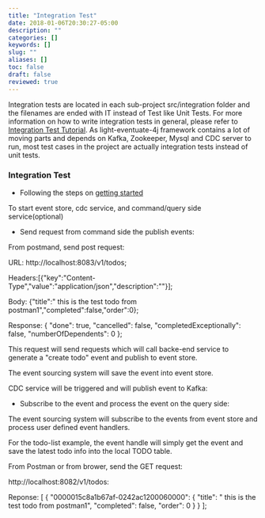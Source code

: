 ```yaml
---
title: "Integration Test"
date: 2018-01-06T20:30:27-05:00
description: ""
categories: []
keywords: []
slug: ""
aliases: []
toc: false
draft: false
reviewed: true
---
```



Integration tests are located in each sub-project src/integration folder and the filenames are ended with IT
instead of Test like Unit Tests. For more information on how to write integration tests in general, please 
refer to [Integration Test Tutorial][]. As light-eventuate-4j framework contains a lot of moving parts and 
depends on Kafka, Zookeeper, Mysql and CDC server to run, most test cases in the project are actually integration tests instead of unit tests. 

### Integration Test

*  Following the steps on [getting started][]

  To start event store, cdc service, and command/query side service(optional)

*  Send request from command side the publish events:

 From postmand, send post request:

   URL: http://localhost:8083/v1/todos;

   Headers:[{"key":"Content-Type","value":"application/json","description":""}];

   Body: {"title":" this is the test todo from postman1","completed":false,"order":0};


   Response:
{
  "done": true,
  "cancelled": false,
  "completedExceptionally": false,
  "numberOfDependents": 0
};

 This request will send requests which will call backe-end service to generate a "create todo" event and publish to event store.

 The event sourcing system will save the event into event store.

 CDC service will be triggered and will publish event to Kafka:


*  Subscribe to the event and process the event on the query side:

The event sourcing system will subscribe to the events from event store and process user defined event handlers.

For the todo-list example, the event handle will simply get the event and save the latest todo info into the local TODO table.


From Postman or from brower, send the GET request:

http://localhost:8082/v1/todos:

Reponse:
[
  {
    "0000015c8a1b67af-0242ac1200060000": {
      "title": " this is the test todo from postman1",
      "completed": false,
      "order": 0
    }
  }
];

[Integration Test Tutorial]: /tutorial/common/test/integration-test/
[getting started]: /tutorial/eventuate/getting-started/
